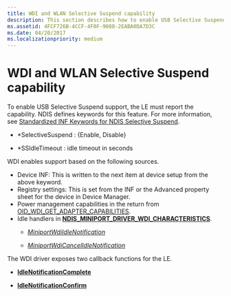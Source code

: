 ```yaml
---
title: WDI and WLAN Selective Suspend capability
description: This section describes how to enable USB Selective Suspend support for WDI drivers
ms.assetid: 4FCF726B-4CCF-4F0F-9088-2EABA0DA7D3C
ms.date: 04/20/2017
ms.localizationpriority: medium
---
```


# WDI and WLAN Selective Suspend capability


To enable USB Selective Suspend support, the LE must report the capability. NDIS defines keywords for this feature. For more information, see [Standardized INF Keywords for NDIS Selective Suspend](standardized-inf-keywords-for-ndis-selective-suspend.md).

-   \*SelectiveSuspend : {Enable, Disable}

-   \*SSIdleTimeout : idle timeout in seconds

WDI enables support based on the following sources.

-   Device INF: This is written to the next item at device setup from the above keyword.
-   Registry settings: This is set from the INF or the Advanced property sheet for the device in Device Manager.
-   Power management capabilities in the return from [OID\_WDI\_GET\_ADAPTER\_CAPABILITIES](./oid-wdi-get-adapter-capabilities.md).
-   Idle handlers in [**NDIS\_MINIPORT\_DRIVER\_WDI\_CHARACTERISTICS**](/windows-hardware/drivers/ddi/dot11wdi/ns-dot11wdi-_ndis_miniport_driver_wdi_characteristics).
    -   [*MiniportWdiIdleNotification*](/windows-hardware/drivers/ddi/dot11wdi/nc-dot11wdi-miniport_wdi_idle_notification)

    -   [*MiniportWdiCancelIdleNotification*](/windows-hardware/drivers/ddi/dot11wdi/nc-dot11wdi-miniport_wdi_cancel_idle_notification)

The WDI driver exposes two callback functions for the LE.

-   [**IdleNotificationComplete**](/windows-hardware/drivers/ddi/dot11wdi/nc-dot11wdi-ndis_wdi_idle_notification_complete)

-   [**IdleNotificationConfirm**](/windows-hardware/drivers/ddi/dot11wdi/nc-dot11wdi-ndis_wdi_idle_notification_confirm)

 

